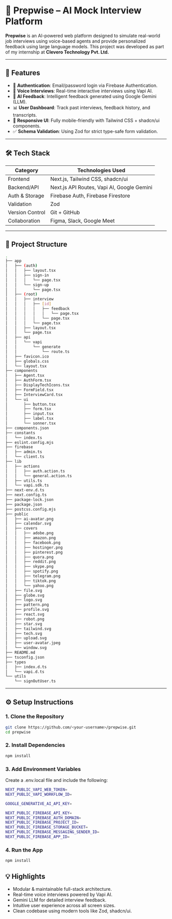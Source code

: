 # 🧠 Prepwise – AI Mock Interview Platform

**Prepwise** is an AI-powered web platform designed to simulate real-world job interviews using voice-based agents and provide personalized feedback using large language models. This project was developed as part of my internship at **Clevero Technology Pvt. Ltd.**

---

## 🚀 Features

- 🔐 **Authentication**: Email/password login via Firebase Authentication.
- 🎤 **Voice Interviews**: Real-time interactive interviews using Vapi AI.
- 🧠 **AI Feedback**: Intelligent feedback generated using Google Gemini (LLM).
- 📊 **User Dashboard**: Track past interviews, feedback history, and transcripts.
- 📱 **Responsive UI**: Fully mobile-friendly with Tailwind CSS + shadcn/ui components.
- ✅ **Schema Validation**: Using Zod for strict type-safe form validation.

---

## 🛠️ Tech Stack

| Category           | Technologies Used                             |
|--------------------|-----------------------------------------------|
| Frontend           | Next.js, Tailwind CSS, shadcn/ui              |
| Backend/API        | Next.js API Routes, Vapi AI, Google Gemini    |
| Auth & Storage     | Firebase Auth, Firebase Firestore             |
| Validation         | Zod                                           |
| Version Control    | Git + GitHub                                  |
| Collaboration      | Figma, Slack, Google Meet                     |

---

## 📁 Project Structure

```bash
.
├── app
│   ├── (auth)
│   │   ├── layout.tsx
│   │   ├── sign-in
│   │   │   └── page.tsx
│   │   └── sign-up
│   │       └── page.tsx
│   ├── (root)
│   │   ├── interview
│   │   │   ├── [id]
│   │   │   │   ├── feedback
│   │   │   │   │   └── page.tsx
│   │   │   │   └── page.tsx
│   │   │   └── page.tsx
│   │   ├── layout.tsx
│   │   └── page.tsx
│   ├── api
│   │   └── vapi
│   │       └── generate
│   │           └── route.ts
│   ├── favicon.ico
│   ├── globals.css
│   └── layout.tsx
├── components
│   ├── Agent.tsx
│   ├── AuthForm.tsx
│   ├── DisplayTechIcons.tsx
│   ├── FormField.tsx
│   ├── InterviewCard.tsx
│   └── ui
│       ├── button.tsx
│       ├── form.tsx
│       ├── input.tsx
│       ├── label.tsx
│       └── sonner.tsx
├── components.json
├── constants
│   └── index.ts
├── eslint.config.mjs
├── firebase
│   ├── admin.ts
│   └── client.ts
├── lib
│   ├── actions
│   │   ├── auth.action.ts
│   │   └── general.action.ts
│   ├── utils.ts
│   └── vapi.sdk.ts
├── next-env.d.ts
├── next.config.ts
├── package-lock.json
├── package.json
├── postcss.config.mjs
├── public
│   ├── ai-avatar.png
│   ├── calendar.svg
│   ├── covers
│   │   ├── adobe.png
│   │   ├── amazon.png
│   │   ├── facebook.png
│   │   ├── hostinger.png
│   │   ├── pinterest.png
│   │   ├── quora.png
│   │   ├── reddit.png
│   │   ├── skype.png
│   │   ├── spotify.png
│   │   ├── telegram.png
│   │   ├── tiktok.png
│   │   └── yahoo.png
│   ├── file.svg
│   ├── globe.svg
│   ├── logo.svg
│   ├── pattern.png
│   ├── profile.svg
│   ├── react.svg
│   ├── robot.png
│   ├── star.svg
│   ├── tailwind.svg
│   ├── tech.svg
│   ├── upload.svg
│   ├── user-avatar.jpeg
│   └── window.svg
├── README.md
├── tsconfig.json
├── types
│   ├── index.d.ts
│   └── vapi.d.ts
└── utils
    └── signOutUser.ts
```

---

## ⚙️ Setup Instructions

### 1. Clone the Repository

```bash
git clone https://github.com/<your-username>/prepwise.git
cd prepwise
```
### 2. Install Dependencies
```bash
npm install
```

### 3. Add Environment Variables
Create a .env.local file and include the following:
```bash
NEXT_PUBLIC_VAPI_WEB_TOKEN=
NEXT_PUBLIC_VAPI_WORKFLOW_ID=

GOOGLE_GENERATIVE_AI_API_KEY=

NEXT_PUBLIC_FIREBASE_API_KEY=
NEXT_PUBLIC_FIREBASE_AUTH_DOMAIN=
NEXT_PUBLIC_FIREBASE_PROJECT_ID=
NEXT_PUBLIC_FIREBASE_STORAGE_BUCKET=
NEXT_PUBLIC_FIREBASE_MESSAGING_SENDER_ID=
NEXT_PUBLIC_FIREBASE_APP_ID=
```

### 4. Run the App
```bash
npm install
```

## 💡 Highlights
- Modular & maintainable full-stack architecture.
- Real-time voice interviews powered by Vapi AI.
- Gemini LLM for detailed interview feedback.
- Intuitive user experience across all screen sizes.
- Clean codebase using modern tools like Zod, shadcn/ui.

